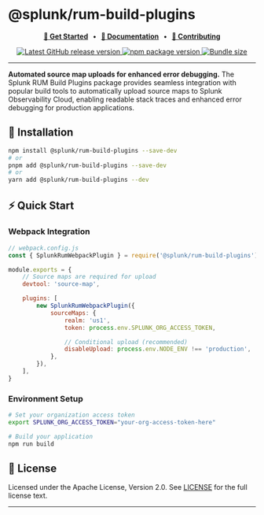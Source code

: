 # @splunk/rum-build-plugins

<p align="center">
  <strong>
    <a href="https://quickdraw.splunk.com/redirect/?product=Observability&location=github.rum.get.started&version=current">🚀 Get Started</a>
    &nbsp;&nbsp;&bull;&nbsp;&nbsp;
    <a href="https://quickdraw.splunk.com/redirect/?product=Observability&location=github.browser.rum&version=current">📖 Documentation</a>
    &nbsp;&nbsp;&bull;&nbsp;&nbsp;
    <a href="https://github.com/signalfx/splunk-otel-js-web/blob/main/CONTRIBUTING.md">🤝 Contributing</a>
  </strong>
</p>

<p align="center">
  <a href="https://github.com/signalfx/splunk-otel-js-web/releases">
    <img alt="Latest GitHub release version" src="https://img.shields.io/github/v/release/signalfx/splunk-otel-js-web?include_prereleases&style=for-the-badge">
  </a>
  <a href="https://www.npmjs.com/package/@splunk/rum-build-plugins">
    <img alt="npm package version" src="https://img.shields.io/npm/v/@splunk/rum-build-plugins?style=for-the-badge">
  </a>
  <a href="https://bundlephobia.com/package/@splunk/rum-build-plugins">
    <img alt="Bundle size" src="https://img.shields.io/bundlephobia/minzip/@splunk/rum-build-plugins?style=for-the-badge">
  </a>
</p>

---

**Automated source map uploads for enhanced error debugging.** The Splunk RUM Build Plugins package provides seamless integration with popular build tools to automatically upload source maps to Splunk Observability Cloud, enabling readable stack traces and enhanced error debugging for production applications.

## 🚀 Installation

```bash
npm install @splunk/rum-build-plugins --save-dev
# or
pnpm add @splunk/rum-build-plugins --save-dev
# or
yarn add @splunk/rum-build-plugins --dev
```

## ⚡ Quick Start

### Webpack Integration

```javascript
// webpack.config.js
const { SplunkRumWebpackPlugin } = require('@splunk/rum-build-plugins')

module.exports = {
	// Source maps are required for upload
	devtool: 'source-map',

	plugins: [
		new SplunkRumWebpackPlugin({
			sourceMaps: {
				realm: 'us1',
				token: process.env.SPLUNK_ORG_ACCESS_TOKEN,

				// Conditional upload (recommended)
				disableUpload: process.env.NODE_ENV !== 'production',
			},
		}),
	],
}
```

### Environment Setup

```bash
# Set your organization access token
export SPLUNK_ORG_ACCESS_TOKEN="your-org-access-token-here"

# Build your application
npm run build
```

## 📜 License

Licensed under the Apache License, Version 2.0. See [LICENSE](./LICENSE) for the full license text.

---
